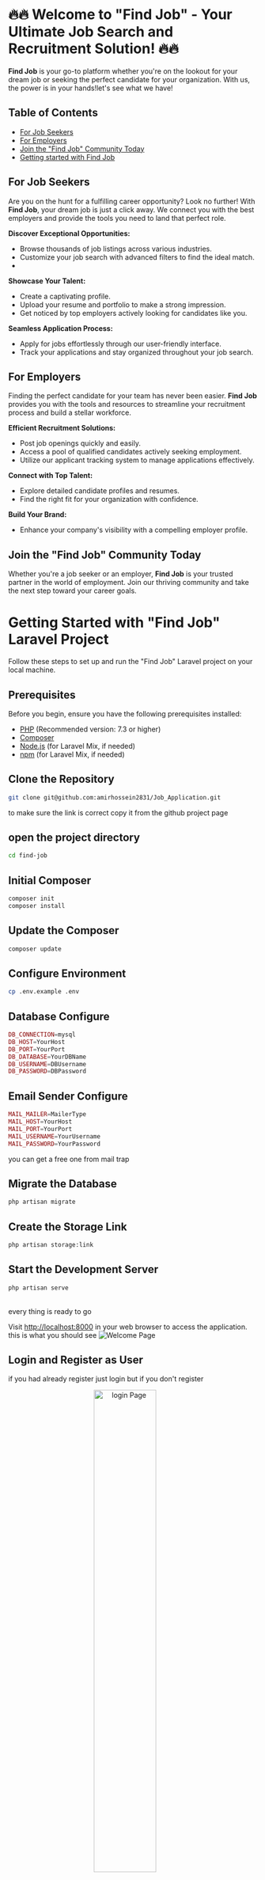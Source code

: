 # :fire::fire: Welcome to "Find Job" - Your Ultimate Job Search and Recruitment Solution! :fire::fire:

**Find Job** is your go-to platform whether you're on the lookout for your dream job or seeking the perfect candidate
for your organization. With us, the power is in your hands!let's see what we have!

## Table of Contents

- [For Job Seekers](#for-job-seekers)
- [For Employers](#for-employers)
- [Join the "Find Job" Community Today](#join-the-find-job-community-today)
- [Getting started with Find Job](#get-start)

## For Job Seekers <a name="for-job-seekers"></a>

Are you on the hunt for a fulfilling career opportunity? Look no further! With **Find Job**, your dream job is just a
click away. We connect you with the best employers and provide the tools you need to land that perfect role.

**Discover Exceptional Opportunities:**

- Browse thousands of job listings across various industries.
- Customize your job search with advanced filters to find the ideal match.
- 
**Showcase Your Talent:**

- Create a captivating profile.
- Upload your resume and portfolio to make a strong impression.
- Get noticed by top employers actively looking for candidates like you.

**Seamless Application Process:**

- Apply for jobs effortlessly through our user-friendly interface.
- Track your applications and stay organized throughout your job search.

## For Employers <a name="for-employers"></a>

Finding the perfect candidate for your team has never been easier. **Find Job** provides you with the tools and resources to streamline your recruitment process and build a stellar workforce.

**Efficient Recruitment Solutions:**

- Post job openings quickly and easily.
- Access a pool of qualified candidates actively seeking employment.
- Utilize our applicant tracking system to manage applications effectively.

**Connect with Top Talent:**

- Explore detailed candidate profiles and resumes.
- Find the right fit for your organization with confidence.

**Build Your Brand:**

- Enhance your company's visibility with a compelling employer profile.

## Join the "Find Job" Community Today <a name="join-the-find-job-community-today"></a>

Whether you're a job seeker or an employer, **Find Job** is your trusted partner in the world of employment. Join our thriving community and take the next step toward your career goals.

# Getting Started with "Find Job" Laravel Project <a name="get-start"></a>

Follow these steps to set up and run the "Find Job" Laravel project on your local machine.

## Prerequisites

Before you begin, ensure you have the following prerequisites installed:

- [PHP](https://php.net) (Recommended version: 7.3 or higher)
- [Composer](https://getcomposer.org)
- [Node.js](https://nodejs.org) (for Laravel Mix, if needed)
- [npm](https://www.npmjs.com) (for Laravel Mix, if needed)

## Clone the Repository

```bash
git clone git@github.com:amirhossein2831/Job_Application.git
```
to make sure the link is correct copy it from the github project page

## open the project directory
```bash
cd find-job
```

## Initial Composer
```bash
composer init
composer install
```

## Update the Composer
```bash
composer update
```

## Configure Environment
```bash
cp .env.example .env
```

## Database Configure
```php
DB_CONNECTION=mysql
DB_HOST=YourHost
DB_PORT=YourPort
DB_DATABASE=YourDBName
DB_USERNAME=DBUsername
DB_PASSWORD=DBPassword
```

## Email Sender Configure
```php
MAIL_MAILER=MailerType
MAIL_HOST=YourHost
MAIL_PORT=YourPort
MAIL_USERNAME=YourUsername
MAIL_PASSWORD=YourPassword
```
you can get a free one from mail trap

## Migrate the Database
```bash
php artisan migrate
```

## Create the Storage Link
```bash
php artisan storage:link
```

## Start the Development Server
```bash
php artisan serve
```

<br>
every thing is ready to go 

Visit <a href="http://localhost:8000">http://localhost:8000</a> in your web browser to access the application.
this is what you should see
<img src="readmeImage/welcomePage.png" alt="Welcome Page">

## Login and Register as User
if you had already register just login but if you don't register

<p align="center">
<img src="readmeImage/LoginUser.png" alt="login Page" width="50%">
&nbsp; &nbsp; &nbsp; &nbsp;
<img src="readmeImage/RegisterUser.png" alt="register Page"  width="50%">
</p>

and be careful about the validation rule
<p float="left">
<img src="readmeImage/invalidLogin.png" alt="Welcome Page" width="50%">
&nbsp;&nbsp;&nbsp;&nbsp;&nbsp;
<img src="readmeImage/invalidRegister.png" alt="Welcome Page"  width="50%">
<p>





















[Get Started](link-to-sign-up) | [Learn More](link-to-learn-more)

- [Simple, fast routing engine](https://laravel.com/docs/routing).
- [Powerful dependency injection container](https://laravel.com/docs/container).
- Multiple back-ends for [session](https://laravel.com/docs/session) and [cache](https://laravel.com/docs/cache)
  storage.
- Expressive, intuitive [database ORM](https://laravel.com/docs/eloquent).
- Database agnostic [schema migrations](https://laravel.com/docs/migrations).
- [Robust background job processing](https://laravel.com/docs/queues).
- [Real-time event broadcasting](https://laravel.com/docs/broadcasting).

Laravel is accessible, powerful, and provides tools required for large, robust applications.

## Learning Laravel

Laravel has the most extensive and thorough [documentation](https://laravel.com/docs) and video tutorial library of all
modern web application frameworks, making it a breeze to get started with the framework.

You may also try the [Laravel Bootcamp](https://bootcamp.laravel.com), where you will be guided through building a
modern Laravel application from scratch.

If you don't feel like reading, [Laracasts](https://laracasts.com) can help. Laracasts contains over 2000 video
tutorials on a range of topics including Laravel, modern PHP, unit testing, and JavaScript. Boost your skills by digging
into our comprehensive video library.

## Laravel Sponsors

We would like to extend our thanks to the following sponsors for funding Laravel development. If you are interested in
becoming a sponsor, please visit the Laravel [Patreon page](https://patreon.com/taylorotwell).

### Premium Partners

- **[Vehikl](https://vehikl.com/)**
- **[Tighten Co.](https://tighten.co)**
- **[Kirschbaum Development Group](https://kirschbaumdevelopment.com)**
- **[64 Robots](https://64robots.com)**
- **[Cubet Techno Labs](https://cubettech.com)**
- **[Cyber-Duck](https://cyber-duck.co.uk)**
- **[Many](https://www.many.co.uk)**
- **[Webdock, Fast VPS Hosting](https://www.webdock.io/en)**
- **[DevSquad](https://devsquad.com)**
- **[Curotec](https://www.curotec.com/services/technologies/laravel/)**
- **[OP.GG](https://op.gg)**
- **[WebReinvent](https://webreinvent.com/?utm_source=laravel&utm_medium=github&utm_campaign=patreon-sponsors)**
- **[Lendio](https://lendio.com)**

## Contributing

Thank you for considering contributing to the Laravel framework! The contribution guide can be found in
the [Laravel documentation](https://laravel.com/docs/contributions).

## Code of Conduct

In order to ensure that the Laravel community is welcoming to all, please review and abide by
the [Code of Conduct](https://laravel.com/docs/contributions#code-of-conduct).

## Security Vulnerabilities

If you discover a security vulnerability within Laravel, please send an e-mail to Taylor Otwell
via [taylor@laravel.com](mailto:taylor@laravel.com). All security vulnerabilities will be promptly addressed.

## License

The Laravel framework is open-sourced software licensed under the [MIT license](https://opensource.org/licenses/MIT).
